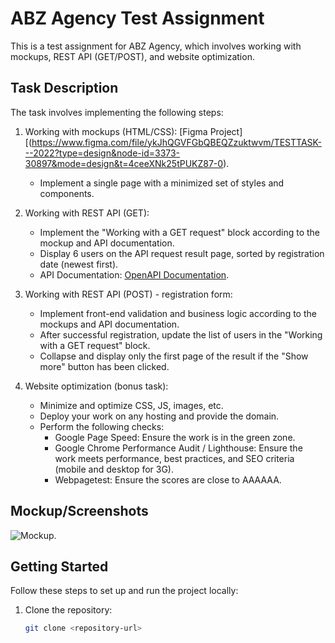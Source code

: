 # ABZ Agency Test Assignment

This is a test assignment for ABZ Agency, which involves working with mockups, REST API (GET/POST), and website optimization.

## Task Description

The task involves implementing the following steps:

1. Working with mockups (HTML/CSS): [Figma Project][(https://www.figma.com/file/ykJhQGVFGbQBEQZzuktwvm/TESTTASK---2022?type=design&node-id=3373-30897&mode=design&t=4ceeXNk25tPUKZ87-0).
   - Implement a single page with a minimized set of styles and components.

2. Working with REST API (GET):
   - Implement the "Working with a GET request" block according to the mockup and API documentation.
   - Display 6 users on the API request result page, sorted by registration date (newest first).
   - API Documentation: [OpenAPI Documentation](https://apidocs.abz.dev/test_assignment_for_frontend_developer_api_documentation#).

3. Working with REST API (POST) - registration form:
   - Implement front-end validation and business logic according to the mockups and API documentation.
   - After successful registration, update the list of users in the "Working with a GET request" block.
   - Collapse and display only the first page of the result if the "Show more" button has been clicked.

4. Website optimization (bonus task):
   - Minimize and optimize CSS, JS, images, etc.
   - Deploy your work on any hosting and provide the domain.
   - Perform the following checks:
     - Google Page Speed: Ensure the work is in the green zone.
     - Google Chrome Performance Audit / Lighthouse: Ensure the work meets performance, best practices, and SEO criteria (mobile and desktop for 3G).
     - Webpagetest: Ensure the scores are close to AAAAAA.

## Mockup/Screenshots

![Mockup](https://www.figma.com/proto/ykJhQGVFGbQBEQZzuktwvm/TESTTASK---2022?page-id=581%3A0&node-id=3320-163&viewport=358%2C48%2C0.04&scaling=min-zoom&starting-point-node-id=3320%3A163&show-proto-sidebar=1).

## Getting Started

Follow these steps to set up and run the project locally:

1. Clone the repository:
   ```bash
   git clone <repository-url>
